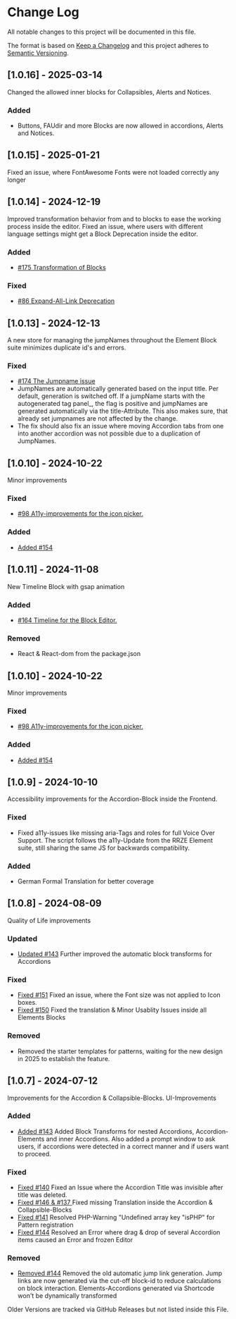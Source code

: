 
# Change Log
All notable changes to this project will be documented in this file.

The format is based on [Keep a Changelog](http://keepachangelog.com/)
and this project adheres to [Semantic Versioning](http://semver.org/).

## [1.0.16] - 2025-03-14

Changed the allowed inner blocks for Collapsibles, Alerts and Notices.

### Added
- Buttons, FAUdir and more Blocks are now allowed in accordions, Alerts and Notices.

## [1.0.15] - 2025-01-21

Fixed an issue, where FontAwesome Fonts were not loaded correctly any longer

## [1.0.14] - 2024-12-19

Improved transformation behavior from and to blocks to ease the working process inside the editor.
Fixed an issue, where users with different language settings might get a Block Deprecation inside the editor.

### Added
- [#175 Transformation of Blocks](https://github.com/RRZE-Webteam/rrze-elements-blocks/issues/175)

### Fixed
- [#86 Expand-All-Link Deprecation](https://github.com/RRZE-Webteam/rrze-elements-blocks/issues/176)


## [1.0.13] - 2024-12-13

A new store for managing the jumpNames throughout the Element Block suite minimizes duplicate id's and errors.

### Fixed
- [#174 The Jumpname issue](https://github.com/RRZE-Webteam/rrze-elements-blocks/issues/174)
- JumpNames are automatically generated based on the input title. Per default, generation is switched off. If a jumpName starts with the autogenerated tag panel_, the flag is positive and jumpNames are generated automatically via the title-Attribute. This also makes sure, that already set jumpnames are not affected by the change.
- The fix should also fix an issue where moving Accordion tabs from one into another accordion was not possible due to a duplication of JumpNames.

 ## [1.0.10] - 2024-10-22

Minor improvements

### Fixed
- [#98 A11y-improvements for the icon picker.](https://github.com/RRZE-Webteam/rrze-elements-blocks/issues/98)

### Added
- [Added #154](https://github.com/RRZE-Webteam/rrze-elements-blocks/issues/154)


 ## [1.0.11] - 2024-11-08

New Timeline Block with gsap animation

### Added
- [#164 Timeline for the Block Editor.](https://github.com/RRZE-Webteam/rrze-elements-blocks/issues/164)

### Removed
- React & React-dom from the package.json

 ## [1.0.10] - 2024-10-22

Minor improvements

### Fixed
- [#98 A11y-improvements for the icon picker.](https://github.com/RRZE-Webteam/rrze-elements-blocks/issues/98)

### Added
- [Added #154](https://github.com/RRZE-Webteam/rrze-elements-blocks/issues/154)


 ## [1.0.9] - 2024-10-10

Accessibility improvements for the Accordion-Block inside the Frontend.

### Fixed
- Fixed a11y-issues like missing aria-Tags and roles for full Voice Over Support. The script follows the a11y-Update from the RRZE Element suite, still sharing the same JS for backwards compatibility.

### Added
- German Formal Translation for better coverage

 ## [1.0.8] - 2024-08-09

Quality of Life improvements

### Updated
- [Updated #143](https://github.com/RRZE-Webteam/rrze-elements-blocks/issues/143)
  Further improved the automatic block transforms for Accordions

### Fixed
- [Fixed #151](https://github.com/RRZE-Webteam/rrze-elements-blocks/issues/151)
  Fixed an issue, where the Font size was not applied to Icon boxes.
- [Fixed #150](https://github.com/RRZE-Webteam/rrze-elements-blocks/issues/150)
  Fixed the translation & Minor Usablity Issues inside all Elements Blocks

### Removed
- Removed the starter templates for patterns, waiting for the new design in 2025 to establish the feature.

## [1.0.7] - 2024-07-12

Improvements for the Accordion & Collapsible-Blocks. UI-Improvements

### Added
- [Added #143](https://github.com/RRZE-Webteam/rrze-elements-blocks/issues/143)
  Added Block Transforms for nested Accordions, Accordion-Elements and inner Accordions. Also added a prompt window to ask users, if accordions were detected in a correct manner and if users want to proceed.

### Fixed
- [Fixed #140](https://github.com/RRZE-Webteam/rrze-elements-blocks/issues/140)
  Fixed an Issue where the Accordion Title was invisible after title was deleted.
- [Fixed #146 & #137 ](https://github.com/RRZE-Webteam/rrze-elements-blocks/issues/146)
  Fixed missing Translation inside the Accordion & Collapsible-Blocks
- [Fixed #141](https://github.com/RRZE-Webteam/rrze-elements-blocks/issues/141)
  Resolved PHP-Warning "Undefined array key "isPHP" for Pattern registration
- [Fixed #144](https://github.com/RRZE-Webteam/rrze-elements-blocks/issues/144)
  Resolved an Error where drag & drop of several Accordion items caused an Error and frozen Editor

### Removed
- [Removed #144](https://github.com/RRZE-Webteam/rrze-elements-blocks/issues/144)
  Removed the old automatic jump link generation. Jump links are now generated via the cut-off block-id to reduce calculations on block interaction. Elements-Accordions generated via Shortcode won't be dynamically transformed


Older Versions are tracked via GitHub Releases but not listed inside this File.
